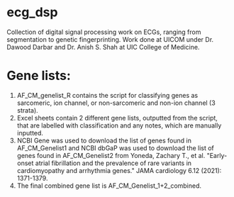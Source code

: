 # ecg_dsp
Collection of digital signal processing work on ECGs, ranging from segmentation to genetic fingerprinting. Work done at UICOM under Dr. Dawood Darbar and Dr. Anish S. Shah at UIC College of Medicine.
# Gene lists: 
1. AF_CM_genelist_R contains the script for classifying genes as sarcomeric, ion channel, or non-sarcomeric and non-ion channel (3 strata). 
2. Excel sheets contain 2 different gene lists, outputted from the script, that are labelled with classification and any notes, which are manually inputted.
3. NCBI Gene was used to download the list of genes found in AF_CM_Genelist1 and NCBI dbGaP was used to download the list of genes found in AF_CM_Genelist2 from Yoneda, Zachary T., et al. "Early-onset atrial fibrillation and the prevalence of rare variants in cardiomyopathy and arrhythmia genes." JAMA cardiology 6.12 (2021): 1371-1379.
4. The final combined gene list is AF_CM_Genelist_1+2_combined.
